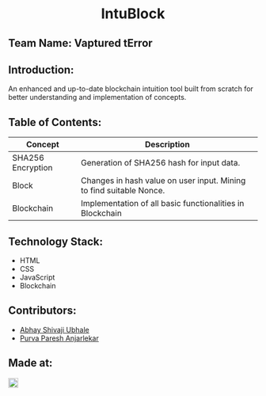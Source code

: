 <h1 align="center">IntuBlock</h1>
<p align="center">
</p>

## Team Name: Vaptured tError

## Introduction:
An enhanced and up-to-date blockchain intuition tool built from scratch for better understanding and implementation of concepts. 

## Table of Contents:
Concept | Description 
--- | --- 
SHA256 Encryption | Generation of SHA256 hash for input data.
Block | Changes in hash value on user input. Mining to find suitable Nonce.
Blockchain | Implementation of all basic functionalities in Blockchain


## Technology Stack:
* HTML 
* CSS 
* JavaScript 
* Blockchain

## Contributors:
* [Abhay Shivaji Ubhale](https://github.com/abby3010)
* [Purva Paresh Anjarlekar](https://github.com/Caddonix)


## Made at:
<a href="https://hack36.com"> <img src="http://bit.ly/BuiltAtHack36" height=20px> </a>
